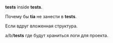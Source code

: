 __tests__ inside __tests__.

Почему бы __tia__ не занести в __tests__.

Если вдруг вложенная структура.

a/b/__tests__
где будут храниться логи для проекта.



